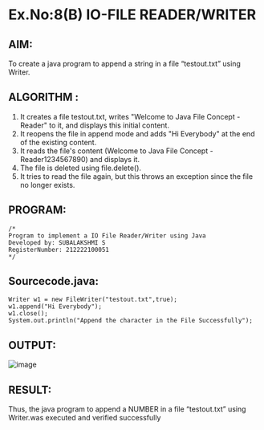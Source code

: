 # Ex.No:8(B) IO-FILE READER/WRITER
## AIM:
To create a java program to append a string in a file “testout.txt” using Writer.

## ALGORITHM :
1.	It creates a file testout.txt, writes "Welcome to Java File Concept -Reader" to it, and displays this initial content.
2.	It reopens the file in append mode and adds "Hi Everybody" at the end of the existing content.
3.	It reads the file's content (Welcome to Java File Concept -Reader1234567890) and displays it.
4.	The file is deleted using file.delete().
5.	It tries to read the file again, but this throws an exception since the file no longer exists.

## PROGRAM:
 ```
/*
Program to implement a IO File Reader/Writer using Java
Developed by: SUBALAKSHMI S
RegisterNumber: 212222100051
*/
```

## Sourcecode.java:
```
Writer w1 = new FileWriter("testout.txt",true);  
w1.append("Hi Everybody");  
w1.close();  
System.out.println("Append the character in the File Successfully");  
```
## OUTPUT:

![image](https://github.com/user-attachments/assets/2b8d9885-79ca-4ae7-9af3-fc89ad666c26)

## RESULT:
Thus, the java program to append a NUMBER in a file “testout.txt” using Writer.was executed and verified successfully


